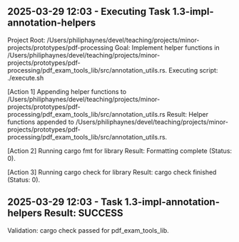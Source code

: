 ## 2025-03-29 12:03 - Executing Task 1.3-impl-annotation-helpers
Project Root: /Users/philiphaynes/devel/teaching/projects/minor-projects/prototypes/pdf-processing
Goal: Implement helper functions in /Users/philiphaynes/devel/teaching/projects/minor-projects/prototypes/pdf-processing/pdf_exam_tools_lib/src/annotation_utils.rs.
Executing script: ./execute.sh

[Action 1] Appending helper functions to /Users/philiphaynes/devel/teaching/projects/minor-projects/prototypes/pdf-processing/pdf_exam_tools_lib/src/annotation_utils.rs
Result: Helper functions appended to /Users/philiphaynes/devel/teaching/projects/minor-projects/prototypes/pdf-processing/pdf_exam_tools_lib/src/annotation_utils.rs.

[Action 2] Running cargo fmt for library
Result: Formatting complete (Status: 0).

[Action 3] Running cargo check for library
Result: cargo check finished (Status: 0).

## 2025-03-29 12:03 - Task 1.3-impl-annotation-helpers Result: SUCCESS
Validation: cargo check passed for pdf_exam_tools_lib.
